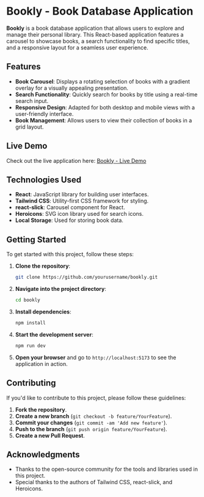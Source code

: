 # Bookly - Book Database Application

**Bookly** is a book database application that allows users to explore and manage their personal library. This React-based application features a carousel to showcase books, a search functionality to find specific titles, and a responsive layout for a seamless user experience.

## Features

- **Book Carousel**: Displays a rotating selection of books with a gradient overlay for a visually appealing presentation.
- **Search Functionality**: Quickly search for books by title using a real-time search input.
- **Responsive Design**: Adapted for both desktop and mobile views with a user-friendly interface.
- **Book Management**: Allows users to view their collection of books in a grid layout.

## Live Demo

Check out the live application here: [Bookly - Live Demo](https://bookly-arijit.netlify.app/)

## Technologies Used

- **React**: JavaScript library for building user interfaces.
- **Tailwind CSS**: Utility-first CSS framework for styling.
- **react-slick**: Carousel component for React.
- **Heroicons**: SVG icon library used for search icons.
- **Local Storage**: Used for storing book data.

## Getting Started

To get started with this project, follow these steps:

1. **Clone the repository**:

    ```bash
    git clone https://github.com/yourusername/bookly.git
    ```

2. **Navigate into the project directory**:

    ```bash
    cd bookly
    ```

3. **Install dependencies**:

    ```bash
    npm install
    ```

4. **Start the development server**:

    ```bash
    npm run dev
    ```

5. **Open your browser** and go to `http://localhost:5173` to see the application in action.

## Contributing

If you'd like to contribute to this project, please follow these guidelines:

1. **Fork the repository**.
2. **Create a new branch** (`git checkout -b feature/YourFeature`).
3. **Commit your changes** (`git commit -am 'Add new feature'`).
4. **Push to the branch** (`git push origin feature/YourFeature`).
5. **Create a new Pull Request**.

## Acknowledgments

- Thanks to the open-source community for the tools and libraries used in this project.
- Special thanks to the authors of Tailwind CSS, react-slick, and Heroicons.

